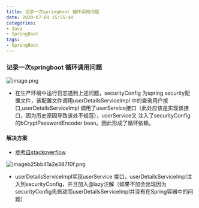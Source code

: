 ```yaml
---
title: 记录一次springboot 循环调用问题
date: 2020-07-09 15:55:40
categories:
- Java
- SpringBoot
tags:
- SpringBoot
---
```


### 记录一次springboot 循环调用问题

![image.png](http://blog.zhuangzexin.top:8082/images/2020/06/23/image.png)

- 在生产环境中运行日志遇到上述问题，securityConfig 为spring security配置文件，该配置文件调用userDetailsServiceImpl 中的查询用户接口,userDetailsServiceImpl 调用了userService接口（此处应该是实现该接口，因为历史原因导致该处不规范），userService又 注入了securityConfig 的bCryptPasswordEncoder bean。因此形成了循环依赖。

#### 解决方案

- [参考自stackoverflow](https://stackoverflow.com/questions/40695893/spring-security-circular-bean-dependency)

![imageb25bb41a2e38710f.png](http://blog.zhuangzexin.top:8082/images/2020/06/23/imageb25bb41a2e38710f.png)

- userDetailsServiceImpl实现userService 接口，userDetailsServiceImpl注入到securityConfig，并且加入@lazy注解（如果不加会出现因为securityConfig先启动而userDetailsServiceImpl并没有在Spring容器中的问题）


